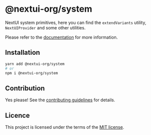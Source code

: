 # @nextui-org/system

NextUI system primitives, here you can find the `extendVariants` utility, `NextUIProvider` and some other utilities.

Please refer to the [documentation](https://nextui.org) for more information.

## Installation

```sh
yarn add @nextui-org/system
# or
npm i @nextui-org/system
```

## Contribution

Yes please! See the
[contributing guidelines](https://github.com/nextui-org/nextui/blob/master/CONTRIBUTING.md)
for details.

## Licence

This project is licensed under the terms of the
[MIT license](https://github.com/nextui-org/nextui/blob/master/LICENSE).
